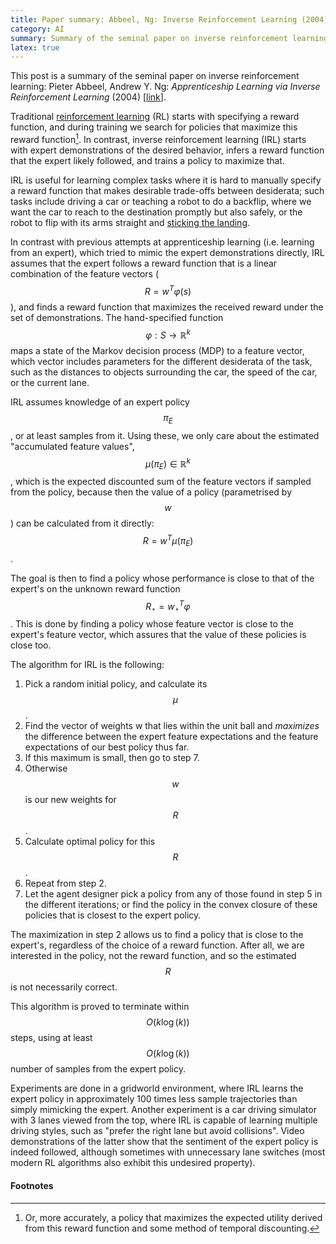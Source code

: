 ```yaml
---
title: Paper summary: Abbeel, Ng: Inverse Reinforcement Learning (2004)
category: AI
summary: Summary of the seminal paper on inverse reinforcement learning.
latex: true
---
```


This post is a summary of the seminal paper on inverse reinforcement learning: Pieter Abbeel, Andrew Y. Ng: _Apprenticeship Learning via Inverse Reinforcement Learning_ (2004) [[link](http://ai.stanford.edu/~pabbeel/irl/)].

Traditional [reinforcement learning](http://www0.cs.ucl.ac.uk/staff/D.Silver/web/Teaching.html) (RL) starts with specifying a reward function, and during training we search for policies that maximize this reward function[^1]. In contrast, inverse reinforcement learning (IRL) starts with expert demonstrations of the desired behavior, infers a reward function that the expert likely followed, and trains a policy to maximize that.

<!-- more -->

[^1]: Or, more accurately, a policy that maximizes the expected utility derived from this reward function and some method of temporal discounting.

IRL is useful for learning complex tasks where it is hard to manually specify a reward function that makes desirable trade-offs between desiderata; such tasks include driving a car or teaching a robot to do a backflip, where we want the car to reach to the destination promptly but also safely, or the robot to flip with its arms straight and [sticking the landing](https://youtu.be/xet3KDUfS_U?t=50).

In contrast with previous attempts at apprenticeship learning (i.e. learning from an expert), which tried to mimic the expert demonstrations directly, IRL assumes that the expert follows a reward function that is a linear combination of the feature vectors ($$R = w^T φ(s)$$), and finds a reward function that maximizes the received reward under the set of demonstrations. The hand-specified function $$φ: S→ℝ^k$$ maps a state of the Markov decision process (MDP) to a feature vector, which vector includes parameters for the different desiderata of the task, such as the distances to objects surrounding the car, the speed of the car, or the current lane.

IRL assumes knowledge of an expert policy $$π_E$$, or at least samples from it. Using these, we only care about the estimated "accumulated feature values", $$μ(π_E) ∈ ℝ^k$$, which is the expected discounted sum of the feature vectors if sampled from the policy, because then the value of a policy (parametrised by $$w$$) can be calculated from it directly: $$R = w^T μ(π_E)$$.

The goal is then to find a policy whose performance is close to that of the expert's on the unknown reward function $$R_{\star} = w^T_{\star} φ$$. This is done by finding a policy whose feature vector is close to the expert's feature vector, which assures that the value of these policies is close too.

The algorithm for IRL is the following:
 1. Pick a random initial policy, and calculate its $$μ$$.
 2. Find the vector of weights w that lies within the unit ball and _maximizes_ the difference between the expert feature expectations and the feature expectations of our best policy thus far.
 3. If this maximum is small, then go to step 7.
 4. Otherwise $$w$$ is our new weights for $$R$$.
 5. Calculate optimal policy for this $$R$$.
 6. Repeat from step 2.
 7. Let the agent designer pick a policy from any of those found in step 5 in the different iterations; or find the policy in the convex closure of these policies that is closest to the expert policy.

The maximization in step 2 allows us to find a policy that is close to the expert's, regardless of the choice of a reward function. After all, we are interested in the policy, not the reward function, and so the estimated $$R$$ is not necessarily correct.

This algorithm is proved to terminate within $$O(k \log(k))$$ steps, using at least $$O(k \log(k))$$ number of samples from the expert policy.

Experiments are done in a gridworld environment, where IRL learns the expert policy in approximately 100 times less sample trajectories than simply mimicking the expert. Another experiment is a car driving simulator with 3 lanes viewed from the top, where IRL is capable of learning multiple driving styles, such as "prefer the right lane but avoid collisions". Video demonstrations of the latter show that the sentiment of the expert policy is indeed followed, although sometimes with unnecessary lane switches (most modern RL algorithms also exhibit this undesired property).

#### Footnotes

